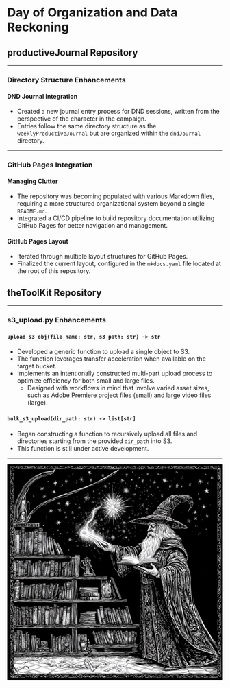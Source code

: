 # Day of Organization and Data Reckoning

## productiveJournal Repository

---

### Directory Structure Enhancements

#### DND Journal Integration

- Created a new journal entry process for DND sessions, written from the perspective of the character in the campaign.
- Entries follow the same directory structure as the `weeklyProductiveJournal` but are organized within the `dndJournal` directory.

---

### GitHub Pages Integration

#### Managing Clutter

- The repository was becoming populated with various Markdown files, requiring a more structured organizational system beyond a single `README.md`.
- Integrated a CI/CD pipeline to build repository documentation utilizing GitHub Pages for better navigation and management.

#### GitHub Pages Layout

- Iterated through multiple layout structures for GitHub Pages.
- Finalized the current layout, configured in the `mkdocs.yaml` file located at the root of this repository.

## theToolKit Repository

---

### s3_upload.py Enhancements

#### `upload_s3_obj(file_name: str, s3_path: str) -> str`

- Developed a generic function to upload a single object to S3.
- The function leverages transfer acceleration when available on the target bucket.
- Implements an intentionally constructed multi-part upload process to optimize efficiency for both small and large files.
  - Designed with workflows in mind that involve varied asset sizes, such as Adobe Premiere project files (small) and large video files (large).

#### `bulk_s3_upload(dir_path: str) -> list[str]`

- Began constructing a function to recursively upload all files and directories starting from the provided `dir_path` into S3.
- This function is still under active development.

---

![Master of Creation and Organization](./assets/masterOfCreationAndOrganization.png)
